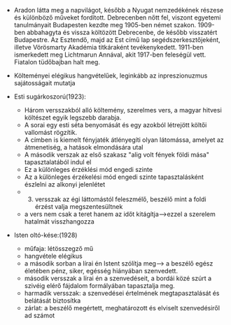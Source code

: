 - Aradon látta meg a napvilágot, később a Nyugat nemzedékének részese és különböző műveket fordított. Debrecenben nőtt fel, viszont egyetemi tanulmányait Budapesten kezdte meg 1905-ben német szakon.  1909-ben abbahagyta és vissza költözött Debrecenbe, de később visszatért Budapestre. Az Esztendő, majd az Est című lap segédszerkesztőjeként, illetve Vörösmarty Akadémia titkáraként tevékenykedett. 1911-ben ismerkedett meg Lichtmarun Annával, akit 1917-ben feleségül vett. Fiatalon tüdőbajban halt meg.

- Költeményei elégikus hangvételűek, leginkább az inpreszionuzmus sajátosságait mutatja

- Esti sugárkoszorú(1923):
	- Három versszakból alló költemény, szerelmes vers, a magyar hitvesi költészet egyik legszebb darabja.
	- A sorai egy esti séta benyomását és egy azokból létrejött költői vallomást rögzítik.
	- A címben is kiemelt fényjaték átlényegíti olyan látomássa, amelyet az átmenetiség, a hatások elmondására utal
	- A második verszak az első szakasz "alig volt fények földi mása" tapasztalatából indul el
	- Ez a különleges érzéklési mód engedi szinte  
	- Az a különleges érzékelési mód engedi szinte tapasztalásként észlelni az alkonyi jelenlétet
	- 3. versszak az égi láttomástól feleszmélő, beszélő mint a foldi érzést valja megszentesültnek
	- a vers nem csak a teret hanem az időt kitágítja-->ezzel a szerelem hatalmát visszhangozza

- Isten oltó-kése:(1928)
	- műfaja: létösszegző mű
	- hangvétele elégikus
	- a második sorban a lírai én Istent szólítja meg--> a beszélő egész életében pénz, siker, egésség hiányában szenvedett.
	- második versszak a lírai én a szenvedéseit, a bordái közé szúrt a szivéig elérő fájdalom formályában tapasztalja meg. 
	- harmadik versszak: a szenvedései értelmének megtapasztalását és belátását biztosítka
	- zárlat: a beszélő megértett, meghatározott és elviselt szenvedésiről ad számot
	